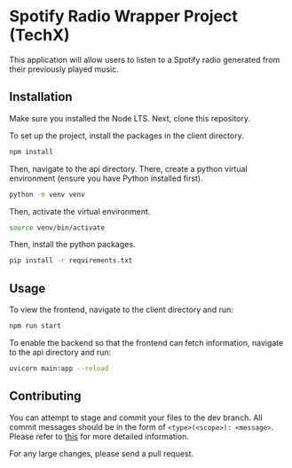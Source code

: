 # Spotify Radio Wrapper Project (TechX)

This application will allow users to listen to a Spotify radio generated from their previously played music.

## Installation

Make sure you installed the Node LTS. Next, clone this repository.

To set up the project, install the packages in the client directory.

```bash
npm install
```

Then, navigate to the api directory. There, create a python virtual environment (ensure you have Python installed first).

```bash
python -m venv venv
```

Then, activate the virtual environment.

```bash
source venv/bin/activate
```

Then, install the python packages.

```bash
pip install -r requirements.txt
```

## Usage

To view the frontend, navigate to the client directory and run:

```bash
npm run start
```

To enable the backend so that the frontend can fetch information, navigate to the api directory and run:

```bash
uvicorn main:app --reload
```

## Contributing

You can attempt to stage and commit your files to the dev branch. All commit messages should be in the form of `<type>(<scope>): <message>`. Please refer to [this](https://gist.github.com/joshbuchea/6f47e86d2510bce28f8e7f42ae84c716) for more detailed information.

For any large changes, please send a pull request.
